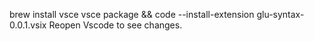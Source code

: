brew install vsce
vsce package && code --install-extension glu-syntax-0.0.1.vsix
Reopen Vscode to see changes.